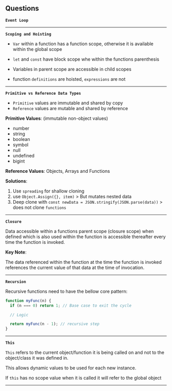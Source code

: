 ## Questions

**`Event Loop`**

---

**`Scoping and Hoisting`**

- `Var` within a function has a function scope, otherwise it is available within the global scope
- `let` and `const` have block scope whe within the functions parenthesis

- Variables in parent scope are accessible in child scopes

- function `definitions` are hoisted, `expressions` are not

---

**`Primitive vs Reference Data Types`**

- `Primitive` values are immutable and shared by copy
- `Reference` values are mutable and shared by reference

**Primitive Values**: (immutable non-object values)

- number
- string
- boolean
- symbol
- null
- undefined
- bigint

**Reference Values**: Objects, Arrays and Functions

**Solutions**:

1. Use `spreading` for shallow cloning
2. use `Object.Assign({}, item)` > But mutates nested data
3. Deep clone with `const newData = JSON.stringify(JSON.parse(data))` > does not clone `functions`

---

**`Closure`**

Data accessible within a functions parent scope (closure scope) when defined which is also used within the function is accessible thereafter every time the function is invoked.

**Key Note**:

The data referenced within the function at the time the function is invoked references the current value of that data at the time of invocation.

---

**`Recursion`**

Recursive functions need to have the bellow core pattern:

```js
function myFunc(n) {
  if (n === 0) return 1; // Base case to exit the cycle

  // Logic

  return myFunc(n - 1); // recursive step
}
```

---

**`This`**

`This` refers to the current object/function it is being called on and not to the object/class it was defined in.

This allows dynamic values to be used for each new instance.

If `this` has no scope value when it is called it will refer to the global object

---
